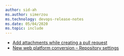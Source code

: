 ```yaml
---
author: sid-ah
ms.author: simerzou
ms.technology: devops-release-notes
ms.date: 05/04/2020
ms.topic: include
---
```


- [Add attachments while creating a pull request](#add-attachments-while-creating-a-pull-request) 
- [New web platform conversion – Repository settings ](#new-web-platform-conversion--repository-settings)